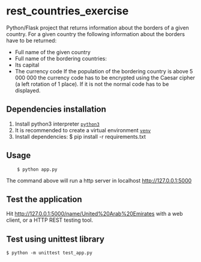 # rest_countries_exercise

Python/Flask project that returns information about the borders of a given country.
For a given country the following information about the borders have to be returned:
- Full name of the given country
- Full name of the bordering countries:
- Its capital
- The currency code
If the population of the bordering country is above 5 000 000 the currency code has to be encrypted using
the Caesar cipher (a left rotation of 1 place). If it is not the normal code has to be displayed.

**Dependencies installation**
---

1. Install python3 interpreter [`python3`](https://www.python.org/)
2. It is recommended to create a virtual environment [`venv`](https://docs.python.org/3/library/venv.html)
3. Install dependencies:
    $ pip install -r requirements.txt

**Usage**
---

```
    $ python app.py
```
The command above will run a http server in localhost
    http://127.0.0.1:5000

**Test the application**
---
Hit http://127.0.0.1:5000/name/United%20Arab%20Emirates with a web client, or a HTTP REST testing tool.

**Test using unittest library**
---
    $ python -m unittest test_app.py
